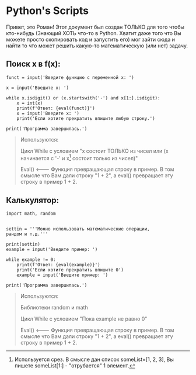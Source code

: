# Python's Scripts
Привет, это Роман! Этот документ был создан ТОЛЬКО для того чтобы кто-нибудь (Знающий ХОТЬ что-то в Python. Хватит даже того что Вы можете просто скопировать код и запустить его) мог зайти сюда и найти то что может решить какую-то математическую (или нет) задачу.

## Поиск x в f(x):
```
funct = input('Введите функцию с переменной x: ')

x = input('Введите x: ')

while x.isdigit() or (x.startswith('-') and x[1:].isdigit):
	x = int(x)
	print(f'Ответ: {eval(funct)}')
	x = input('Введите x: ')
	print('Если хотите прекратить впишите любую строку.')

print('Программа завершилась.')
```
> Используются:
> 
> Цикл While с условием "x состоит ТОЛЬКО из чисел или (x начинается с '-' и x[^cut] состоит только из чисел)"
>
> Eval() <--- Функция превращающая строку в пример. В том смысле что Вам дали строку "1 + 2", а eval() превращает эту строку в пример 1 + 2.

## Калькулятор:
```
import math, random


settin = '''Можно использовать математические операции,
рандом и т.д.'''

print(settin)
example = input('Введите пример: ')

while example != 0:
	print(f'Ответ: {eval(example)}')
	print('Если хотите прекратить впишите 0')
	example = input('Введите пример: ')

print('Программа завершилась.')
```
> Используются:
> 
> Библиотеки random и math
>
> Цикл While с условием "Пока example не равно 0"
>
> Eval() <--- Функция превращающая строку в пример. В том смысле что Вам дали строку "1 + 2", а eval() превращает эту строку в пример 1 + 2.


[^cut]: Используется срез. В смысле дан список someList=[1, 2, 3], Вы пишете someList[1:] - "отрубается" 1 элемент.
